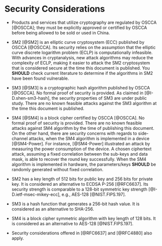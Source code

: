 #  Security Considerations

* Products and services that utilize cryptography are regulated by OSCCA [@OSCCA];
  they must be explicitly approved or certified by OSCCA before being allowed to
  be sold or used in China.

* SM2 [@SM2] is an elliptic curve cryptosystem (ECC) published by OSCCA [@OSCCA].
  Its security relies on the assumption that the elliptic curve discrete
  logarithm problem (ECLP) is computationally infeasible. With advances in
  cryptanalysis, new attack algorithms may reduce the complexity of ECLP, making
  it easier to attack the SM2 cryptosystem that is considered secure at the time
  this document is published. You **SHOULD** check current literature to
  determine if the algorithms in SM2 have been found vulnerable.

* SM3 [@SM3] is a cryptographic hash algorithm published by OSCCA [@OSCCA].
  No formal proof of security is provided. As claimed in [@I-D.shen-sm3-hash],
  the security properties of SM3 are under public study. There are no known
  feasible attacks against the SM3 algorithm at the time this document is
  published.

* SM4 [@SM4] is a block cipher certified by OSCCA [@OSCCA].
  No formal proof of security is provided. There are no known feasible
  attacks against SM4 algorithm by the time of publishing this document.
  On the other hand, there are security concerns with regards to
  side-channel attacks, when the SM4 algorithm is implemented in a
  device [@SM4-Power]. For instance, [@SM4-Power] illustrated an attack
  by measuring the power consumption of the device. A chosen ciphertext
  attack, assuming a fixed correlation between the sub-keys and data
  mask, is able to recover the round key successfully. When the SM4
  algorithm is implemented in hardware, the parameters/keys **SHOULD**
  be randomly generated without fixed correlation.

* SM2 has a key length of 512 bits for public key and 256 bits for private key.
  It is considered an alternative to ECDSA P-256 [@RFC6637]. Its security strength
  is comparable to a 128-bit symmetric key strength [@I-D.ietf-msec-mikey-ecc],
  e.g., AES-128 [@NIST.FIPS.197].

* SM3 is a hash function that generates a 256-bit hash value. It is considered
  as an alternative to SHA-256.

* SM4 is a block cipher symmetric algorithm with key length of 128 bits. It is
  considered as an alternative to AES-128 [@NIST.FIPS.197].

* Security considerations offered in [@RFC6637] and [@RFC4880] also apply.
